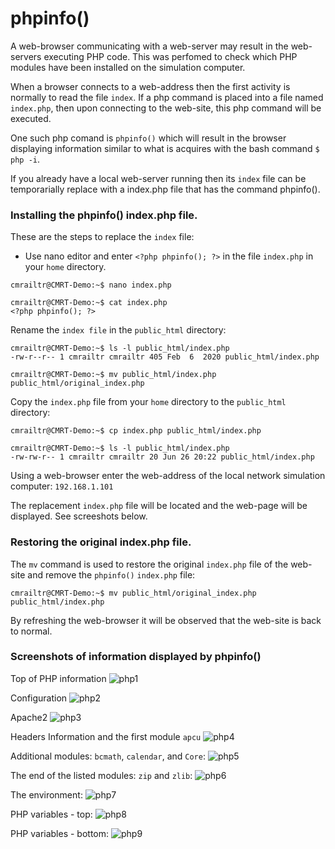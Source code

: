 # phpinfo()

A web-browser communicating with a web-server may result in the web-servers executing PHP code. This was perfomed to check which PHP modules have been installed on the simulation computer.

When a browser connects to a web-address then the first activity is normally to read the file `index`. If a php command is placed into a file named `index.php`, then upon connecting to the web-site, this php command will be executed.

One such php comand is `phpinfo()` which will result in the browser displaying information similar to what is acquires with the bash command `$ php -i`.

If you already have a local web-server running then its `index` file can be temporarially replace with a index.php file that has the command phpinfo().

### Installing the phpinfo() index.php file.

These are the steps to replace the `index` file:

* Use nano editor and enter `<?php phpinfo(); ?>` in the file `index.php` in your `home` directory.
```
cmrailtr@CMRT-Demo:~$ nano index.php

cmrailtr@CMRT-Demo:~$ cat index.php
<?php phpinfo(); ?>
```
Rename the `index file` in the `public_html` directory:
```
cmrailtr@CMRT-Demo:~$ ls -l public_html/index.php
-rw-r--r-- 1 cmrailtr cmrailtr 405 Feb  6  2020 public_html/index.php

cmrailtr@CMRT-Demo:~$ mv public_html/index.php public_html/original_index.php
```
Copy the `index.php` file from your `home` directory to the `public_html` directory:
```
cmrailtr@CMRT-Demo:~$ cp index.php public_html/index.php

cmrailtr@CMRT-Demo:~$ ls -l public_html/index.php
-rw-rw-r-- 1 cmrailtr cmrailtr 20 Jun 26 20:22 public_html/index.php
```
Using a web-browser enter the web-address of the local network simulation computer: `192.168.1.101`

The replacement `index.php` file will be located and the web-page will be displayed. See screeshots below.

### Restoring the original index.php file.

The `mv` command is used to restore the original `index.php` file of the web-site and remove the `phpinfo()` `index.php` file:
```
cmrailtr@CMRT-Demo:~$ mv public_html/original_index.php public_html/index.php
```
By refreshing the web-browser it will be observed that the web-site is back to normal.

### Screenshots of information displayed by phpinfo()
Top of PHP information
![php1](images/phpinfo/1.png)

Configuration
![php2](images/phpinfo/2.png)

Apache2
![php3](images/phpinfo/3.png)

Headers Information and the first module `apcu`
![php4](images/phpinfo/4.png)

Additional modules: `bcmath`, `calendar`, and `Core`:
![php5](images/phpinfo/5.png)

The end of the listed modules: `zip` and `zlib`:
![php6](images/phpinfo/6.png)

The environment:
![php7](images/phpinfo/7.png)

PHP variables - top:
![php8](images/phpinfo/8.png)

PHP variables - bottom:
![php9](images/phpinfo/9.png)



 
